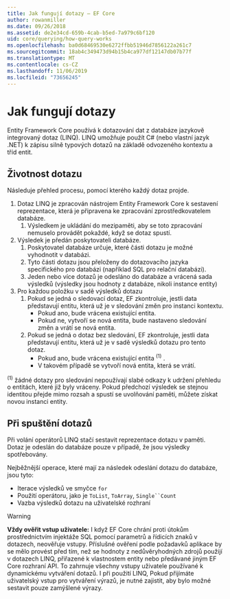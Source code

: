 ```yaml
---
title: Jak fungují dotazy – EF Core
author: rowanmiller
ms.date: 09/26/2018
ms.assetid: de2e34cd-659b-4cab-b5ed-7a979c6bf120
uid: core/querying/how-query-works
ms.openlocfilehash: ba0d68469530e6272ffbb51946d7856122a261c7
ms.sourcegitcommit: 18ab4c349473d94b15b4ca977df12147db07b77f
ms.translationtype: MT
ms.contentlocale: cs-CZ
ms.lasthandoff: 11/06/2019
ms.locfileid: "73656245"
---
```

# <a name="how-queries-work"></a>Jak fungují dotazy

Entity Framework Core používá k dotazování dat z databáze jazykově integrovaný dotaz (LINQ). LINQ umožňuje použít C# (nebo vlastní jazyk .NET) k zápisu silně typových dotazů na základě odvozeného kontextu a tříd entit.

## <a name="the-life-of-a-query"></a>Životnost dotazu

Následuje přehled procesu, pomocí kterého každý dotaz projde.

1. Dotaz LINQ je zpracován nástrojem Entity Framework Core k sestavení reprezentace, která je připravena ke zpracování zprostředkovatelem databáze.
   1. Výsledkem je ukládání do mezipaměti, aby se toto zpracování nemuselo provádět pokaždé, když se dotaz spustí.
2. Výsledek je předán poskytovateli databáze.
   1. Poskytovatel databáze určuje, které části dotazu je možné vyhodnotit v databázi.
   2. Tyto části dotazu jsou přeloženy do dotazovacího jazyka specifického pro databázi (například SQL pro relační databázi).
   3. Jeden nebo více dotazů je odesláno do databáze a vrácená sada výsledků (výsledky jsou hodnoty z databáze, nikoli instance entity)
3. Pro každou položku v sadě výsledků dotazu
   1. Pokud se jedná o sledovací dotaz, EF zkontroluje, jestli data představují entitu, která už je v sledování změn pro instanci kontextu.
      * Pokud ano, bude vrácena existující entita.
      * Pokud ne, vytvoří se nová entita, bude nastaveno sledování změn a vrátí se nová entita.
   2. Pokud se jedná o dotaz bez sledování, EF zkontroluje, jestli data představují entitu, která už je v sadě výsledků dotazu pro tento dotaz.
      * Pokud ano, bude vrácena existující entita <sup>(1)</sup> .
      * V takovém případě se vytvoří nová entita, která se vrátí.

<sup>(1)</sup> žádné dotazy pro sledování nepoužívají slabé odkazy k udržení přehledu o entitách, které již byly vráceny. Pokud předchozí výsledek se stejnou identitou přejde mimo rozsah a spustí se uvolňování paměti, můžete získat novou instanci entity.

## <a name="when-queries-are-executed"></a>Při spuštění dotazů

Při volání operátorů LINQ stačí sestavit reprezentace dotazu v paměti. Dotaz je odeslán do databáze pouze v případě, že jsou výsledky spotřebovány.

Nejběžnější operace, které mají za následek odeslání dotazu do databáze, jsou tyto:

* Iterace výsledků ve smyčce `for`
* Použití operátoru, jako je `ToList`, `ToArray`, `Single``Count`
* Vazba výsledků dotazu na uživatelské rozhraní

> [!WARNING]  
> **Vždy ověřit vstup uživatele:** I když EF Core chrání proti útokům prostřednictvím injektáže SQL pomocí parametrů a řídicích znaků v dotazech, neověřuje vstupy. Příslušné ověření podle požadavků aplikace by se mělo provést před tím, než se hodnoty z nedůvěryhodných zdrojů použijí v dotazech LINQ, přiřazené k vlastnostem entity nebo předávané jiným EF Core rozhraní API. To zahrnuje všechny vstupy uživatele používané k dynamickému vytváření dotazů. I při použití LINQ, Pokud přijímáte uživatelský vstup pro vytváření výrazů, je nutné zajistit, aby bylo možné sestavit pouze zamýšlené výrazy.
